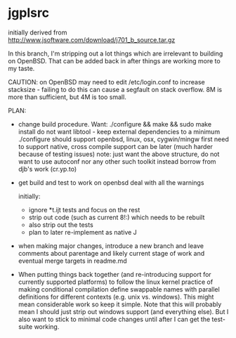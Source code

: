 jgplsrc
=======

initially derived from http://www.jsoftware.com/download/j701_b_source.tar.gz


In this branch, I'm stripping out a lot things which are irrelevant to
building on OpenBSD. That can be added back in after things are working
more to my taste.

CAUTION: on OpenBSD may need to edit /etc/login.conf to increase stacksize - failing to do this can cause a segfault on stack overflow. 8M is more than sufficient, but 4M is too small.

PLAN:

* change build procedure. Want:
  ./configure && make && sudo make install
  do not want libtool - keep external dependencies to a minimum
  ./configure should support openbsd, linux, osx, cygwin/mingw
  first need to support native, cross compile support can be later (much harder because of testing issues)
  note: just want the above structure, do not want to use autoconf nor any other such toolkit
  instead borrow from djb's work (cr.yp.to)

* get build and test to work on openbsd
  deal with all the warnings

  initially:
  * ignore *t.ijt tests and focus on the rest
  * strip out code (such as current 8!:) which needs to be rebuilt
  * also strip out the tests
  * plan to later re-implement as native J

* when making major changes, introduce a new branch and leave comments about parentage and likely current stage of work and eventual merge targets in readme.md

* When putting things back together (and re-introducing support for currently supported platforms) to follow the linux kernel practice of making conditional compilation define swappable names with parallel definitions for different contexts (e.g. unix vs. windows). This might mean considerable work so keep it simple. Note that this will probably mean I should just strip out windows support (and everything else). But I also want to stick to minimal code changes until after I can get the test-suite working.

